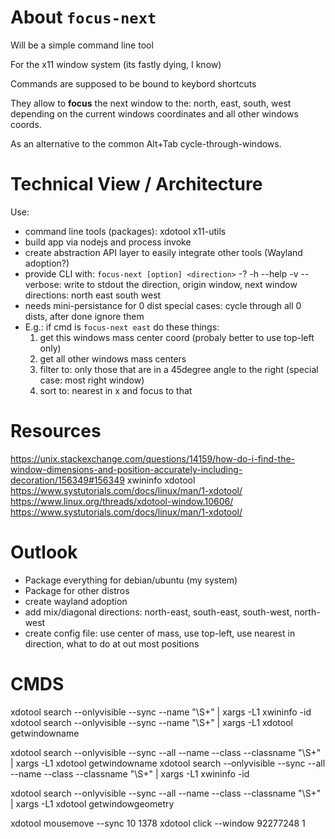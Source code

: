 # About `focus-next`

Will be a simple command line tool

For the x11 window system (its fastly dying, I know)

Commands are supposed to be bound to keybord shortcuts

They allow to **focus** the next window to the: 
    north, 
    east, 
    south, 
    west
depending on the current windows coordinates and all other windows coords.

As an alternative to the common Alt+Tab cycle-through-windows.





# Technical View / Architecture
Use:
- command line tools (packages): xdotool x11-utils
- build app via nodejs and process invoke
- create abstraction API layer to easily integrate other tools (Wayland adoption?)
- provide CLI with:
    `focus-next [option] <direction>`
    -? -h --help
    -v --verbose: write to stdout the direction, origin window, next window
    directions:
        north
        east
        south
        west
- needs mini-persistance for 0 dist special cases: cycle through all 0 dists, after done ignore them
- E.g.: if cmd is `focus-next east` do these things:
    1. get this windows mass center coord (probaly better to use top-left only)
    2. get all other windows mass centers
    3. filter to: only those that are in a 45degree angle to the right (special case: most right window)
    4. sort to: nearest in x and focus to that

# Resources
https://unix.stackexchange.com/questions/14159/how-do-i-find-the-window-dimensions-and-position-accurately-including-decoration/156349#156349
xwininfo
xdotool
https://www.systutorials.com/docs/linux/man/1-xdotool/
https://www.linux.org/threads/xdotool-window.10606/
https://www.systutorials.com/docs/linux/man/1-xdotool/


# Outlook
- Package everything for debian/ubuntu (my system)
- Package for other distros
- create wayland adoption
- add mix/diagonal directions: north-east, south-east, south-west, north-west
- create config file: 
    use center of mass, 
    use top-left, 
    use nearest in direction, 
    what to do at out most positions
    
# CMDS
xdotool search --onlyvisible --sync --name "\S+" | xargs -L1 xwininfo -id
xdotool search --onlyvisible --sync --name "\S+" | xargs -L1 xdotool getwindowname

xdotool search --onlyvisible --sync --all --name --class --classname "\S+" | xargs -L1 xdotool getwindowname
xdotool search --onlyvisible --sync --all --name --class --classname "\S+" | xargs -L1 xwininfo -id

xdotool search --onlyvisible --sync --all --name --class --classname "\S+" | xargs -L1 xdotool getwindowgeometry

xdotool mousemove --sync 10 1378 
xdotool click --window 92277248 1
